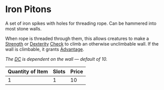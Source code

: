# Iron Pitons

A set of iron spikes with holes for threading rope. Can be hammered into most stone walls.

When rope is threaded through them, this allows creatures to make a [Strength](../../../Player%20Characters/The%20Ability%20Scores/Strength.md) or [Dexterity](../../../Player%20Characters/The%20Ability%20Scores/Dexterity.md) [Check](../../../Game%20Procedures/Core%20Procedures/Check.md) to climb an otherwise unclimbable wall. If the wall is climbable, it grants [Advantage](../../../Game%20Procedures/Die%20Rolling%20Mechanics/Advantage.md).

*The [DC](../../../Game%20Procedures/Core%20Procedures/DC.md) is dependent on the wall — default of 10.*

| Quantity of Item | Slots | Price |
| ---------------- | ----- | ----- |
| 1                | 1     | 10    |
